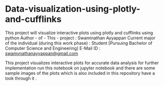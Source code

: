 # Data-visualization-using-plotly-and-cufflinks
This project will visualize interactive plots using plotly and cufflinks using python 
Author - of - This - project : Swaminathan Ayyappan Current major of the individual (during this work phase) : Student [Pursuing Bachelor of Computer Science and Engineering] E-Mail ID : swamynathanayyappan@gmail.com

This project visualizes interactive plots for accurate data analysis for further implementation run this notebook on jupyter notebook and there are some sample images of the plots which is also included in this repository have a look through it .
